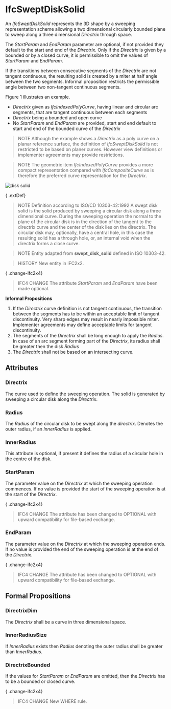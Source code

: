 # IfcSweptDiskSolid

An _IfcSweptDiskSolid_ represents the 3D shape by a sweeping representation scheme allowing a two dimensional circularly bounded plane to sweep along a three dimensional _Directrix_ through space.<!-- end of definition -->

The _StartParam_ and _EndParam_ parameter are optional, if not provided they default to the start and end of the _Directrix_. Only if the _Directrix_ is given by a bounded or by a closed curve, it is permissible to omit the values of _StartParam_ and _EndParam_.

If the transitions between consecutive segments of the _Directrix_ are not tangent continuous, the resulting solid is created by a miter at half angle between the two segments. Informal proposition restricts the permissible angle between two non-tangent continuous segments.

Figure 1 illustrates an example.

* _Directrix_ given as _IfcIndexedPolyCurve_, having linear and circular arc segments, that are tangent continuous between each segments
* _Directrix_ being a bounded and open curve
* No _StartParam_ and _EndParam_ are provided, start and end default to start and end of the bounded curve of the _Directrix_

> NOTE Although the example shows a _Directrix_ as a poly curve on a planar reference surface, the definition of _IfcSweptDiskSolid_ is not restricted to be based on planer curves. However view definitions or implementer agreements may provide restrictions.

> NOTE The geometric item _IfcIndexedPolyCurve_ provides a more compact representation compared with _IfcCompositeCurve_ as is therefore the preferred curve representation for the _Directrix_.

![disk solid](../../../../figures/ifcsweptdisksolid-layout1.png "Figure 1 — Swept disk solid geometry")

{ .extDef}
> NOTE Definition according to ISO/CD 10303-42:1992
> A swept disk solid is the solid produced by sweeping a circular disk along a three dimensional curve. During the sweeping operation the normal to the plane of the circular disk is in the direction of the tangent to the directrix curve and the center of the disk lies on the directrix. The circular disk may, optionally, have a central hole, in this case the resulting solid has a through hole, or, an internal void when the directrix forms a close curve.

> NOTE Entity adapted from **swept_disk_solid** defined in ISO 10303-42.

> HISTORY New entity in IFC2x2.

{ .change-ifc2x4}
> IFC4 CHANGE The attribute _StartParam_ and _EndParam_ have been made optional.

**Informal Propositions**

1. If the _Directrix_ curve definition is not tangent continuous, the transition between the segments has to be within an acceptable limit of tangent discontinuity. Very sharp edges may result in nearly impossible miter. Implementer agreements may define acceptable limits for tangent discontinuity.
2. The segments of the _Directrix_ shall be long enough to apply the _Radius_. In case of an arc segment forming part of the _Directrix_, its radius shall be greater then the disk _Radius_
3. The _Directrix_ shall not be based on an intersecting curve.

## Attributes

### Directrix
The curve used to define the sweeping operation. The solid is generated by sweeping a circular disk along the _Directrix_.

### Radius
The _Radius_ of the circular disk to be swept along the _directrix_. Denotes the outer radius, if an _InnerRadius_ is applied.

### InnerRadius
This attribute is optional, if present it defines the radius of a circular hole in the centre of the disk.

### StartParam
The parameter value on the _Directrix_ at which the sweeping operation commences. If no value is provided the start of the sweeping operation is at the start of the _Directrix_.

{ .change-ifc2x4}
> IFC4 CHANGE The attribute has been changed to OPTIONAL with upward compatibility for file-based exchange.

### EndParam
The parameter value on the _Directrix_ at which the sweeping operation ends. If no value is provided the end of the sweeping operation is at the end of the _Directrix_.

{ .change-ifc2x4}
> IFC4 CHANGE The attribute has been changed to OPTIONAL with upward compatibility for file-based exchange.

## Formal Propositions

### DirectrixDim
The _Directrix_ shall be a curve in three dimensional space.

### InnerRadiusSize
If _InnerRadius_ exists then _Radius_ denoting the outer radius shall be greater than _InnerRadius_.

### DirectrixBounded
If the values for _StartParam_ or _EndParam_ are omitted, then the _Directrix_ has to be a bounded or closed curve.

{ .change-ifc2x4}
> IFC4 CHANGE New WHERE rule.
